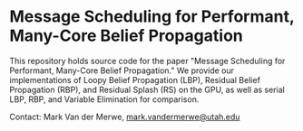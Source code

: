 # Message Scheduling for Performant, Many-Core Belief Propagation

This repository holds source code for the paper "Message Scheduling for Performant, Many-Core Belief Propagation." We provide our implementations of Loopy Belief Propagation (LBP), Residual Belief Propagation (RBP), and Residual Splash (RS) on the GPU, as well as serial LBP, RBP, and Variable Elimination for comparison.

Contact: Mark Van der Merwe, mark.vandermerwe@utah.edu